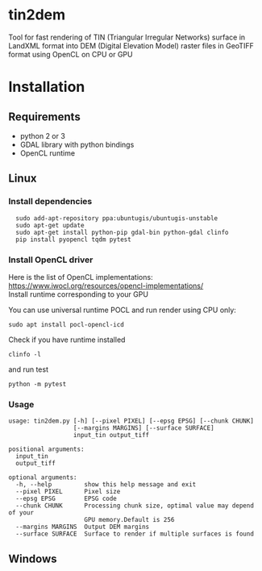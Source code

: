# tin2dem
Tool for fast rendering of TIN (Triangular Irregular Networks) surface in LandXML format into DEM (Digital Elevation Model) raster files in GeoTIFF format using OpenCL on CPU or GPU

# Installation

## Requirements
 - python 2 or 3
 - GDAL library with python bindings
 - OpenCL runtime
 
## Linux
### Install dependencies
```console
  sudo add-apt-repository ppa:ubuntugis/ubuntugis-unstable
  sudo apt-get update
  sudo apt-get install python-pip gdal-bin python-gdal clinfo
  pip install pyopencl tqdm pytest
``` 
### Install OpenCL driver 
Here is the list of OpenCL implementations: https://www.iwocl.org/resources/opencl-implementations/  
Install runtime corresponding to your GPU

You can use universal runtime POCL and run render using CPU only:
```console
sudo apt install pocl-opencl-icd
```
Check if you have runtime installed
```console
clinfo -l
```
and run test
```console
python -m pytest
```
### Usage
```console
usage: tin2dem.py [-h] [--pixel PIXEL] [--epsg EPSG] [--chunk CHUNK]
                  [--margins MARGINS] [--surface SURFACE]
                  input_tin output_tiff

positional arguments:
  input_tin
  output_tiff

optional arguments:
  -h, --help         show this help message and exit
  --pixel PIXEL      Pixel size
  --epsg EPSG        EPSG code
  --chunk CHUNK      Processing chunk size, optimal value may depend of your
                     GPU memory.Default is 256
  --margins MARGINS  Output DEM margins
  --surface SURFACE  Surface to render if multiple surfaces is found
```
## Windows

